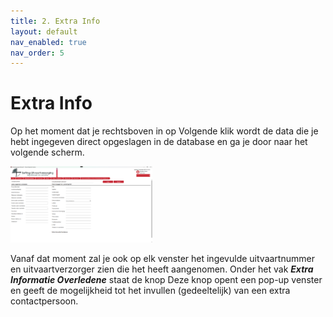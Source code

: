 ```yaml
---
title: 2. Extra Info
layout: default
nav_enabled: true
nav_order: 5
---
```


# Extra Info
Op het moment dat je rechtsboven in op Volgende klik wordt de data die je hebt ingegeven direct opgeslagen in de database en ga je door naar het volgende scherm.

<p float="left">
  <a href="./images/ExtraInfoInvul.png" target="_blank">
    <img src="./images/ExtraInfoInvul.png" alt="Screenshot of the application" width="45%" />
  </a>
</p>

Vanaf dat moment zal je ook op elk venster het ingevulde uitvaartnummer en uitvaartverzorger zien die het heeft aangenomen.
Onder het vak ***Extra Informatie Overledene*** staat de knop
Deze knop opent een pop-up venster en geeft de mogelijkheid tot het invullen (gedeeltelijk) van een extra contactpersoon.
